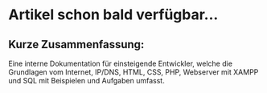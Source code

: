 # Artikel schon bald verfügbar...

## Kurze Zusammenfassung:
Eine interne Dokumentation für einsteigende Entwickler, welche die Grundlagen vom Internet, IP/DNS, HTML, CSS, PHP, Webserver mit XAMPP und SQL mit Beispielen und Aufgaben umfasst.